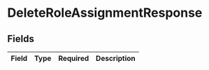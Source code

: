 # DeleteRoleAssignmentResponse


## Fields

| Field       | Type        | Required    | Description |
| ----------- | ----------- | ----------- | ----------- |